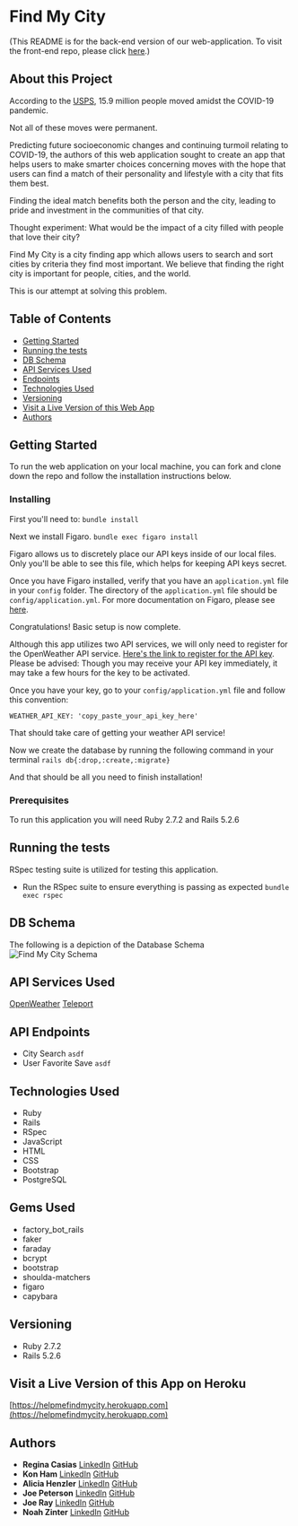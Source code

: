 # Find My City
(This README is for the back-end version of our web-application. To visit the front-end repo, please click [here](https://github.com/NoahZinter/find_my_city_fe).) 
## About this Project
According to the [USPS](https://www.mymove.com/moving/covid-19/coronavirus-moving-trends/), 15.9 million people moved amidst the COVID-19 pandemic.  

Not all of these moves were permanent. 

Predicting future socioeconomic changes and continuing turmoil relating to COVID-19, the authors of this web application sought to create an app that helps users to make smarter choices concerning moves with the hope that users can find a match of their personality and lifestyle with a city that fits them best.

Finding the ideal match benefits both the person and the city, leading to pride and investment in the communities of that city. 

Thought experiment: What would be the impact of a city filled with people that love their city?

Find My City is a city finding app which allows users to search and sort cities by criteria they find most important. We believe that finding the right city is important for people, cities, and the world. 

This is our attempt at solving this problem.
## Table of Contents
  - [Getting Started](#getting-started)
  - [Running the tests](#running-the-tests)
  - [DB Schema](#db-schema)
  - [API Services Used](#API-Services-Used)
  - [Endpoints](#endpoints)
  - [Technologies Used](#technologies-used)
  - [Versioning](#versioning)
  - [Visit a Live Version of this Web App](#Visit-a-Live-Version-of-this-App-on-Heroku)
  - [Authors](#authors)
## Getting Started
To run the web application on your local machine, you can fork and clone down the repo and follow the installation instructions below.
### Installing
First you'll need to:
`bundle install` 

Next we install Figaro.
`bundle exec figaro install`

Figaro allows us to discretely place our API keys inside of our local files. Only you'll be able to see this file, which helps for keeping API keys secret.

Once you have Figaro installed, verify that you have an `application.yml` file in your `config` folder. The directory of the `application.yml` file should be `config/application.yml`.  For more documentation on Figaro, please see [here](https://github.com/laserlemon/figaro). 

Congratulations! Basic setup is now complete. 

Although this app utilizes two API services, we will only need to register for the OpenWeather API service. [Here's  the link to register for the API key](https://home.openweathermap.org/users/sign_up). Please be advised: Though you may receive your API key immediately, it may take a few hours for the key to be activated.

Once you have your key, go to your `config/application.yml` file and follow this convention:

`WEATHER_API_KEY: 'copy_paste_your_api_key_here'`

That should take care of getting your weather API service!

Now we create the database by running the following command in your terminal
`rails db{:drop,:create,:migrate}`

And that should be all you need to finish installation!
### Prerequisites
To run this application you will need Ruby 2.7.2 and Rails 5.2.6
## Running the tests
RSpec testing suite is utilized for testing this application.
 - Run the RSpec suite to ensure everything is passing as expected
`bundle exec rspec`
## DB Schema
The following is a depiction of the Database Schema
![Find My City Schema](https://i.ibb.co/FVxtwj0/Screen-Shot-2021-08-04-at-2-48-34-PM.png)
## API Services Used
[OpenWeather](https://openweathermap.org/)
[Teleport](https://developers.teleport.org/api/)
## API Endpoints
 - City Search `asdf`
 - User Favorite Save `asdf`

## Technologies Used
- Ruby
- Rails
- RSpec
- JavaScript
- HTML
- CSS
- Bootstrap
- PostgreSQL
## Gems Used
- factory_bot_rails
- faker
- faraday
- bcrypt
- bootstrap
- shoulda-matchers
- figaro
- capybara
## Versioning
- Ruby 2.7.2
- Rails 5.2.6
## Visit a Live Version of this App on Heroku
[https://helpmefindmycity.herokuapp.com](https://helpmefindmycity.herokuapp.com)
## Authors
- **Regina Casias**
  [LinkedIn](https://www.linkedin.com/in/regina-casias-0a6b78196/)
  [GitHub](https://github.com/rcasias)
- **Kon Ham**
  [LinkedIn](https://www.linkedin.com/in/kon-ham)
  [GitHub](https://github.com/ignored-comment)
- **Alicia Henzler**
  [LinkedIn](https://www.linkedin.com/in/alicia-henzler-265024209/)
  [GitHub](https://github.com/ahenzler)
- **Joe Peterson**
  [LinkedIn](https://www.linkedin.com/in/joe-peterson-14718220b/)
  [GitHub](https://github.com/JoePeterson51)
- **Joe Ray**
  [LinkedIn](https://www.linkedin.com/in/joe-ray-a46140192/)
  [GitHub](https://github.com/joeray100)
- **Noah Zinter**
  [LinkedIn](https://www.linkedin.com/in/noahzinter) 
  [GitHub](https://github.com/NoahZinter)
